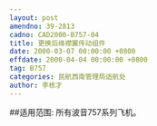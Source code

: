 ```yaml
---
layout: post
amendno: 39-2813
cadno: CAD2000-B757-04
title: 更换后缘襟翼传动组件
date: 2000-03-07 00:00:00 +0800
effdate: 2000-04-04 00:00:00 +0800
tag: B757
categories: 民航西南管理局适航处
author: 李栋才
---
```


##适用范围:
所有波音757系列飞机。

